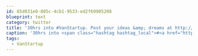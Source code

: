 ```yaml
---
id: 65d031e0-805c-4cb1-9533-ed2f69905208
blueprint: text
category: twitter
title: '30hrs into #VanStartup. Post your ideas &amp; dreams at http://tinyurl.com/2wp7lsu'
caption: '30hrs into <span class="hashtag hashtag_local">#<a href="http://tweettemp.darylchymko.ca/?tag=vanstartup">VanStartup</a>. Post your ideas &amp; dreams at http://tinyurl.com/2wp7lsu'
tags:
  - VanStartup
---
```

